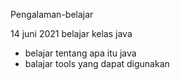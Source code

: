 Pengalaman-belajar

14 juni 2021 belajar kelas java
- belajar tentang apa itu java
- balajar tools yang dapat digunakan
  
